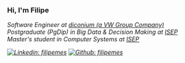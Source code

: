 ### Hi, I'm Filipe
<p><em>Software Engineer at <a href="https://weare.diconium.com/en">diconium (a VW Group Company)</a></br>
<em>Postgraduate (PgDip) in Big Data & Decision Making at <a href="https://www.isep.ipp.pt/Course/Course/325">ISEP</a></br>
<em>Master's student in Computer Systems at <a href="https://www.isep.ipp.pt/Course/Course/87#203">ISEP</a>
 
  [![Linkedin: filipemes](https://img.shields.io/badge/LinkedIn-blue)](https://www.linkedin.com/in/filipemes/)
  [![Github: filipemes](https://img.shields.io/github/followers/filipemes?style=social)](https://github.com/filipemes)

